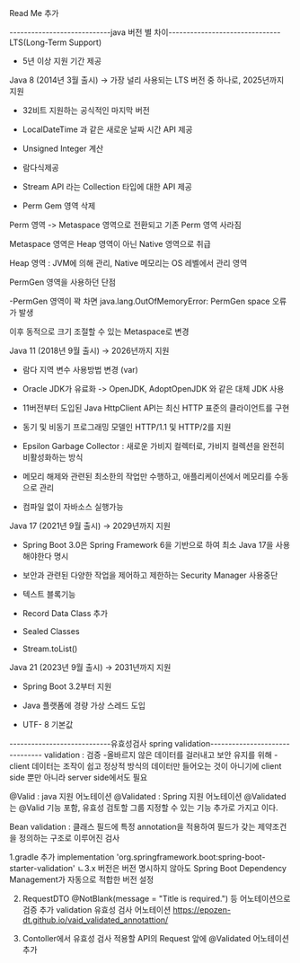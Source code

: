 Read Me 추가

----------------------------java 버전 별 차이-------------------------------
LTS(Long-Term Support) 
- 5년 이상 지원 기간 제공


Java 8 (2014년 3월 출시) → 가장 널리 사용되는 LTS 버전 중 하나로, 2025년까지 지원
- 32비트 지원하는 공식적인 마지막 버전

- LocalDateTime 과 같은 새로운 날짜 시간 API 제공

- Unsigned Integer 계산

- 람다식제공

- Stream API 라는 Collection 타입에 대한 API 제공

- Perm Gem 영역 삭제 



Perm 영역 -> Metaspace 영역으로 전환되고 기존 Perm 영역 사라짐

Metaspace 영역은 Heap 영역이 아닌 Native 영역으로 취급

Heap 영역 : JVM에 의해 관리, Native 메모리는 OS 레벨에서 관리 영역



PermGen 영역을 사용하던 단점 

-PermGen 영역이 꽉 차면  java.lang.OutOfMemoryError: PermGen space 오류가 발생



이후 동적으로 크기 조절할 수 있는 Metaspace로 변경


Java 11 (2018년 9월 출시) → 2026년까지 지원
- 람다 지역 변수 사용방법 변경 (var)

- Oracle JDK가 유료화 -> OpenJDK, AdoptOpenJDK 와 같은 대체 JDK 사용

- 11버전부터 도입된 Java HttpClient API는 최신 HTTP 표준의 클라이언트를 구현

- 동기 및 비동기 프로그래밍 모델인 HTTP/1.1 및 HTTP/2를 지원

- Epsilon Garbage Collector : 새로운 가비지 컬렉터로, 가비지 컬렉션을 완전히 비활성화하는 방식

- 메모리 해제와 관련된 최소한의 작업만 수행하고, 애플리케이션에서 메모리를 수동으로 관리

- 컴파일 없이 자바소스 실행가능





Java 17 (2021년 9월 출시) → 2029년까지 지원
- Spring Boot 3.0은 Spring Framework 6을 기반으로 하여 최소 Java 17을 사용해야한다 명시

- 보안과 관련된 다양한 작업을 제어하고 제한하는 Security Manager 사용중단

- 텍스트 블록기능

- Record Data Class 추가 

- Sealed Classes

- Stream.toList()





Java 21 (2023년 9월 출시) → 2031년까지 지원
- Spring Boot 3.2부터 지원

- Java 플랫폼에 경량 가상 스레드 도입

- UTF- 8 기본값


----------------------------유효성검사 spring validation-------------------------------
validation : 검증
-올바르지 않은 데이터를 걸러내고 보안 유지를 위해
-client 데이터는 조작이 쉽고 정상적 방식의 데이터만 들어오는 것이 아니기에 client side 뿐만 아니라 server side에서도 필요

@Valid : java 지원 어노테이션
@Validated : Spring 지원 어노테이션
@Validated는 @Valid 기능 포함, 유효성 검토할 그룹 지정할 수 있는 기능 추가로 가지고 이다.

Bean validation : 클래스 필드에 특정 annotation을 적용하여 필드가 갖는 제약조건을 정의하는 구조로 이루어진 검사 

1.gradle 추가
implementation 'org.springframework.boot:spring-boot-starter-validation'
ㄴ3.x 버전은 버전 명시하지 않아도 Spring Boot Dependency Management가 자동으로 적합한 버전 설정

2. RequestDTO @NotBlank(message = "Title is required.") 등 어노테이션으로 검증 추가
   validation 유효성 검사 어노테이션
   https://epozen-dt.github.io/vaid_validated_annotattion/

3. Contoller에서 유효성 검사 적용할 API의 Request 앞에 @Validated 어노테이션 추가


